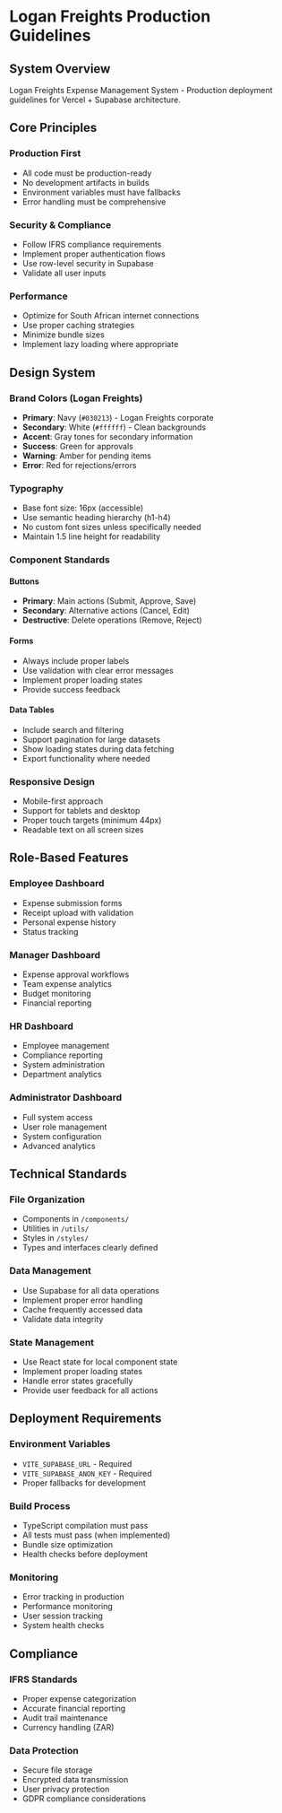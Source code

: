 # Logan Freights Production Guidelines

## System Overview
Logan Freights Expense Management System - Production deployment guidelines for Vercel + Supabase architecture.

## Core Principles

### Production First
- All code must be production-ready
- No development artifacts in builds
- Environment variables must have fallbacks
- Error handling must be comprehensive

### Security & Compliance
- Follow IFRS compliance requirements
- Implement proper authentication flows
- Use row-level security in Supabase
- Validate all user inputs

### Performance
- Optimize for South African internet connections
- Use proper caching strategies
- Minimize bundle sizes
- Implement lazy loading where appropriate

## Design System

### Brand Colors (Logan Freights)
- **Primary**: Navy (`#030213`) - Logan Freights corporate
- **Secondary**: White (`#ffffff`) - Clean backgrounds
- **Accent**: Gray tones for secondary information
- **Success**: Green for approvals
- **Warning**: Amber for pending items
- **Error**: Red for rejections/errors

### Typography
- Base font size: 16px (accessible)
- Use semantic heading hierarchy (h1-h4)
- No custom font sizes unless specifically needed
- Maintain 1.5 line height for readability

### Component Standards

#### Buttons
- **Primary**: Main actions (Submit, Approve, Save)
- **Secondary**: Alternative actions (Cancel, Edit)
- **Destructive**: Delete operations (Remove, Reject)

#### Forms
- Always include proper labels
- Use validation with clear error messages
- Implement proper loading states
- Provide success feedback

#### Data Tables
- Include search and filtering
- Support pagination for large datasets
- Show loading states during data fetching
- Export functionality where needed

### Responsive Design
- Mobile-first approach
- Support for tablets and desktop
- Proper touch targets (minimum 44px)
- Readable text on all screen sizes

## Role-Based Features

### Employee Dashboard
- Expense submission forms
- Receipt upload with validation
- Personal expense history
- Status tracking

### Manager Dashboard  
- Expense approval workflows
- Team expense analytics
- Budget monitoring
- Financial reporting

### HR Dashboard
- Employee management
- Compliance reporting
- System administration
- Department analytics

### Administrator Dashboard
- Full system access
- User role management
- System configuration
- Advanced analytics

## Technical Standards

### File Organization
- Components in `/components/`
- Utilities in `/utils/`
- Styles in `/styles/`
- Types and interfaces clearly defined

### Data Management
- Use Supabase for all data operations
- Implement proper error handling
- Cache frequently accessed data
- Validate data integrity

### State Management
- Use React state for local component state
- Implement proper loading states
- Handle error states gracefully
- Provide user feedback for all actions

## Deployment Requirements

### Environment Variables
- `VITE_SUPABASE_URL` - Required
- `VITE_SUPABASE_ANON_KEY` - Required
- Proper fallbacks for development

### Build Process
- TypeScript compilation must pass
- All tests must pass (when implemented)
- Bundle size optimization
- Health checks before deployment

### Monitoring
- Error tracking in production
- Performance monitoring
- User session tracking
- System health checks

## Compliance

### IFRS Standards
- Proper expense categorization
- Accurate financial reporting
- Audit trail maintenance
- Currency handling (ZAR)

### Data Protection
- Secure file storage
- Encrypted data transmission
- User privacy protection
- GDPR compliance considerations